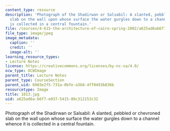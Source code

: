 ```yaml
---
content_type: resource
description: 'Photograph of the Shadirwan or Salsabil: A slanted, pebbled or chevroned
  slab on the wall upon whose surface the water gurgles down to a channel whence it
  is collected in a central fountain.'
file: /courses/4-615-the-architecture-of-cairo-spring-2002/a625ad6ab6f7e037541589c312153c32_1013.jpg
file_type: image/jpeg
image_metadata:
  caption: ''
  credit: ''
  image-alt: ''
learning_resource_types:
- Lecture Notes
license: https://creativecommons.org/licenses/by-nc-sa/4.0/
ocw_type: OCWImage
parent_title: Lecture Notes
parent_type: CourseSection
parent_uid: 6903e2f5-731a-0bfe-a3b8-4ff0493b836b
resourcetype: Image
title: 1013.jpg
uid: a625ad6a-b6f7-e037-5415-89c312153c32
---
```

Photograph of the Shadirwan or Salsabil: A slanted, pebbled or chevroned slab on the wall upon whose surface the water gurgles down to a channel whence it is collected in a central fountain.